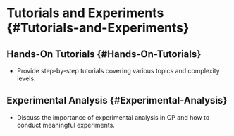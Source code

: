 
# Tutorials and Experiments {#Tutorials-and-Experiments}

## Hands-On Tutorials {#Hands-On-Tutorials}
- Provide step-by-step tutorials covering various topics and complexity levels.
  

## Experimental Analysis {#Experimental-Analysis}
- Discuss the importance of experimental analysis in CP and how to conduct meaningful experiments.
  

